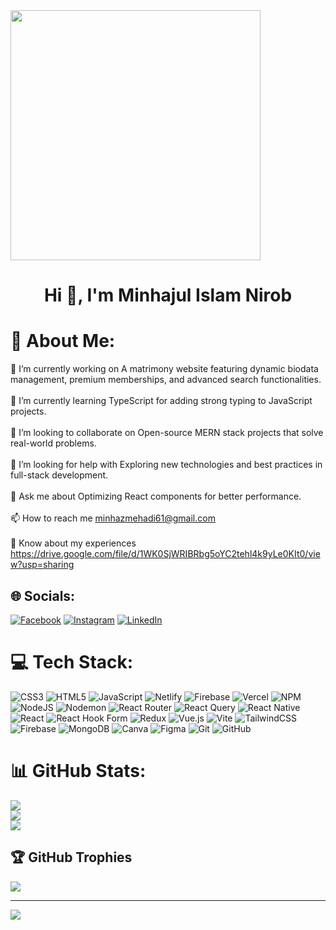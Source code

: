 <img src ="https://i.ibb.co.com/QYJyqLq/DALL-E-2024-12-23-16-09-26-A-creative-and-modern-illustration-representing-a-MERN-stack-developer-fe.webp" weight="full" height="400px" />
<h1 align="center">Hi 👋, I'm Minhajul Islam Nirob</h1>


# 💫 About Me:
🔭 I’m currently working on A matrimony website featuring dynamic biodata management, premium memberships, and advanced search functionalities.<br><br>🌱 I’m currently learning TypeScript for adding strong typing to JavaScript projects.<br><br>👯 I’m looking to collaborate on Open-source MERN stack projects that solve real-world problems.<br><br>🤝 I’m looking for help with Exploring new technologies and best practices in full-stack development.<br><br>💬 Ask me about Optimizing React components for better performance.<br><br>📫 How to reach me minhazmehadi61@gmail.com<br><br>📄 Know about my experiences https://drive.google.com/file/d/1WK0SjWRIBRbg5oYC2tehl4k9yLe0KIt0/view?usp=sharing


## 🌐 Socials:
[![Facebook](https://img.shields.io/badge/Facebook-%231877F2.svg?logo=Facebook&logoColor=white)](https://facebook.com/minhaz.mehadi.548) [![Instagram](https://img.shields.io/badge/Instagram-%23E4405F.svg?logo=Instagram&logoColor=white)](https://instagram.com/minhajulbhl) [![LinkedIn](https://img.shields.io/badge/LinkedIn-%230077B5.svg?logo=linkedin&logoColor=white)](https://linkedin.com/in/https://www.linkedin.com/public-profile/settings?lipi=urn%3Ali%3Apage%3Ad_flagship3_profile_self_edit_contact-info%3Bf60cHNJMRp6FkiTqgr1AFA%3D%3D) 

# 💻 Tech Stack:
![CSS3](https://img.shields.io/badge/css3-%231572B6.svg?style=for-the-badge&logo=css3&logoColor=white) ![HTML5](https://img.shields.io/badge/html5-%23E34F26.svg?style=for-the-badge&logo=html5&logoColor=white) ![JavaScript](https://img.shields.io/badge/javascript-%23323330.svg?style=for-the-badge&logo=javascript&logoColor=%23F7DF1E) ![Netlify](https://img.shields.io/badge/netlify-%23000000.svg?style=for-the-badge&logo=netlify&logoColor=#00C7B7) ![Firebase](https://img.shields.io/badge/firebase-%23039BE5.svg?style=for-the-badge&logo=firebase) ![Vercel](https://img.shields.io/badge/vercel-%23000000.svg?style=for-the-badge&logo=vercel&logoColor=white) ![NPM](https://img.shields.io/badge/NPM-%23CB3837.svg?style=for-the-badge&logo=npm&logoColor=white) ![NodeJS](https://img.shields.io/badge/node.js-6DA55F?style=for-the-badge&logo=node.js&logoColor=white) ![Nodemon](https://img.shields.io/badge/NODEMON-%23323330.svg?style=for-the-badge&logo=nodemon&logoColor=%BBDEAD) ![React Router](https://img.shields.io/badge/React_Router-CA4245?style=for-the-badge&logo=react-router&logoColor=white) ![React Query](https://img.shields.io/badge/-React%20Query-FF4154?style=for-the-badge&logo=react%20query&logoColor=white) ![React Native](https://img.shields.io/badge/react_native-%2320232a.svg?style=for-the-badge&logo=react&logoColor=%2361DAFB) ![React](https://img.shields.io/badge/react-%2320232a.svg?style=for-the-badge&logo=react&logoColor=%2361DAFB) ![React Hook Form](https://img.shields.io/badge/React%20Hook%20Form-%23EC5990.svg?style=for-the-badge&logo=reacthookform&logoColor=white) ![Redux](https://img.shields.io/badge/redux-%23593d88.svg?style=for-the-badge&logo=redux&logoColor=white) ![Vue.js](https://img.shields.io/badge/vue.js-%2335495e.svg?style=for-the-badge&logo=vuedotjs&logoColor=%234FC08D) ![Vite](https://img.shields.io/badge/vite-%23646CFF.svg?style=for-the-badge&logo=vite&logoColor=white) ![TailwindCSS](https://img.shields.io/badge/tailwindcss-%2338B2AC.svg?style=for-the-badge&logo=tailwind-css&logoColor=white) ![Firebase](https://img.shields.io/badge/firebase-a08021?style=for-the-badge&logo=firebase&logoColor=ffcd34) ![MongoDB](https://img.shields.io/badge/MongoDB-%234ea94b.svg?style=for-the-badge&logo=mongodb&logoColor=white) ![Canva](https://img.shields.io/badge/Canva-%2300C4CC.svg?style=for-the-badge&logo=Canva&logoColor=white) ![Figma](https://img.shields.io/badge/figma-%23F24E1E.svg?style=for-the-badge&logo=figma&logoColor=white) ![Git](https://img.shields.io/badge/git-%23F05033.svg?style=for-the-badge&logo=git&logoColor=white) ![GitHub](https://img.shields.io/badge/github-%23121011.svg?style=for-the-badge&logo=github&logoColor=white)
# 📊 GitHub Stats:
![](https://github-readme-stats.vercel.app/api?username=minhajul08&theme=nightowl&hide_border=false&include_all_commits=false&count_private=false)<br/>
![](https://github-readme-streak-stats.herokuapp.com/?user=minhajul08&theme=nightowl&hide_border=false)<br/>
![](https://github-readme-stats.vercel.app/api/top-langs/?username=minhajul08&theme=nightowl&hide_border=false&include_all_commits=false&count_private=false&layout=compact)

## 🏆 GitHub Trophies
![](https://github-profile-trophy.vercel.app/?username=minhajul08&theme=neon&no-frame=false&no-bg=false&margin-w=4)

---
[![](https://visitcount.itsvg.in/api?id=minhajul08&icon=0&color=0)](https://visitcount.itsvg.in)

<!-- Proudly created with GPRM ( https://gprm.itsvg.in ) -->
